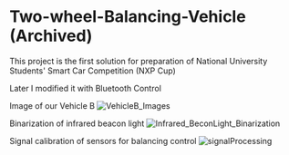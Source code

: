 # Two-wheel-Balancing-Vehicle (Archived)
This project is the first solution for preparation of National University Students' Smart Car Competition (NXP Cup)

Later I modified it with Bluetooth Control

Image of our Vehicle B
![VehicleB_Images](https://user-images.githubusercontent.com/89890055/212486730-470e9855-3a70-4229-8cc4-7a6fa92cb426.JPG)

Binarization of infrared beacon light
![Infrared_BeconLight_Binarization](https://user-images.githubusercontent.com/89890055/212486726-4edfd20b-b2e4-4e36-85f7-67a79aacd47f.jpg)

Signal calibration of sensors for balancing control
![signalProcessing](https://user-images.githubusercontent.com/89890055/212486764-3713bb77-7d34-4837-b1ca-58338e2468ff.jpg)
